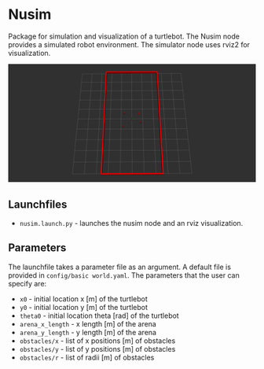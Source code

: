 # Nusim

Package for simulation and visualization of a turtlebot. The Nusim node provides a simulated robot environment. The simulator node uses rviz2 for visualization. 

![image](images/nusim1.png)

## Launchfiles

- `nusim.launch.py` - launches the nusim node and an rviz visualization.

## Parameters

The launchfile takes a parameter file as an argument. A default file is provided in `config/basic world.yaml`. The parameters that the user can specify are:

-   `x0` - initial location x [m] of the turtlebot
-   `y0` - initial location y [m] of the turtlebot
-   `theta0` - initial location theta [rad] of the turtlebot
-   `arena_x_length` - x length [m] of the arena
-   `arena_y_length` - y length [m] of the arena
-   `obstacles/x` - list of x positions [m] of obstacles
-   `obstacles/y` - list of y positions [m] of obstacles
-   `obstacles/r` - list of radii [m] of obstacles